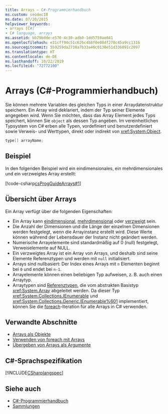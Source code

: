```yaml
---
title: Arrays – C#-Programmierhandbuch
ms.custom: seodec18
ms.date: 07/20/2015
helpviewer_keywords:
- arrays [C#]
- C# language, arrays
ms.assetid: bb79bdde-e570-4c30-adb0-1dd5759ae041
ms.openlocfilehash: e31cff94c51c626c4b8f0e08df270c45a9cc1316
ms.sourcegitcommit: 559259da2738a7b33a46c0130e51d336091c2097
ms.translationtype: HT
ms.contentlocale: de-DE
ms.lasthandoff: 10/22/2019
ms.locfileid: "72772100"
---
```

# <a name="arrays-c-programming-guide"></a>Arrays (C#-Programmierhandbuch)

Sie können mehrere Variablen des gleichen Typs in einer Arraydatenstruktur speichern. Ein Array wird deklariert, indem der Typ seiner Elemente angegeben wird. Wenn Sie möchten, dass das Array Element jedes Typs speichert, können Sie `object` als dessen Typ angeben. Im vereinheitlichen Typsystem von C# erben alle Typen, vordefiniert und benutzerdefiniert sowie Verweis- und Werttypen, direkt oder indirekt von <xref:System.Object>.

```csharp
type[] arrayName;
```

## <a name="example"></a>Beispiel

In den folgenden Beispiel wird ein eindimensionales, ein mehrdimensionales und ein verzweigtes Array erstellt:

[!code-csharp[csProgGuideArrays#1](~/samples/snippets/csharp/VS_Snippets_VBCSharp/csProgGuideArrays/CS/Arrays.cs#1)]

## <a name="array-overview"></a>Übersicht über Arrays

Ein Array verfügt über die folgenden Eigenschaften:

- Ein Array kann [eindimensional](single-dimensional-arrays.md), [mehrdimensional](multidimensional-arrays.md) oder [verzweigt](jagged-arrays.md) sein.
- Die Anzahl der Dimensionen und die Länge der einzelnen Dimensionen werden festgelegt, wenn die Arrayinstanz erstellt wird. Diese Werte können während der Lebensdauer der Instanz nicht geändert werden.
- Numerische Arrayelemente sind standardmäßig auf 0 (null) festgelegt, Verweiselemente auf NULL.
- Ein verzweigtes Array ist ein Array von Arrays, und deshalb sind seine Elemente Referenztypen und werden mit `null` initialisiert.
- Arrays sind nullbasiert: Der Index eines Arrays mit `n` Elementen beginnt bei `0` und endet bei `n-1`.
- Arrayelemente können einen beliebigen Typ aufweisen, z. B. auch einen Arraytyp.
- Arraytypen sind [Referenztypen](../../language-reference/keywords/reference-types.md), die vom abstrakten Basistyp <xref:System.Array> abgeleitet werden. Da dieser Typ <xref:System.Collections.IEnumerable> und <xref:System.Collections.Generic.IEnumerable%601> implementiert, können Sie die [foreach](../../language-reference/keywords/foreach-in.md)-Iteration für alle Arrays in C# verwenden.

## <a name="related-sections"></a>Verwandte Abschnitte

- [Arrays als Objekte](arrays-as-objects.md)
- [Verwenden von foreach mit Arrays](using-foreach-with-arrays.md)
- [Übergeben von Arrays als Argumente](passing-arrays-as-arguments.md)

## <a name="c-language-specification"></a>C#-Sprachspezifikation

[!INCLUDE[CSharplangspec](~/includes/csharplangspec-md.md)]

## <a name="see-also"></a>Siehe auch

- [C#-Programmierhandbuch](../index.md)
- [Sammlungen](../concepts/collections.md)
